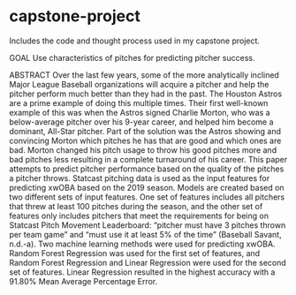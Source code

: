 # capstone-project
Includes the code and thought process used in my capstone project.

GOAL
Use characteristics of pitches for predicting pitcher success.

ABSTRACT
Over the last few years, some of the more analytically inclined Major League Baseball
organizations will acquire a pitcher and help the pitcher perform much better than they
had in the past. The Houston Astros are a prime example of doing this multiple times.
Their first well-known example of this was when the Astros signed Charlie Morton, who
was a below-average pitcher over his 9-year career, and helped him become a dominant,
All-Star pitcher. Part of the solution was the Astros showing and convincing Morton
which pitches he has that are good and which ones are bad. Morton changed his pitch
usage to throw his good pitches more and bad pitches less resulting in a complete
turnaround of his career.
This paper attempts to predict pitcher performance based on the quality of the pitches a
pitcher throws. Statcast pitching data is used as the input features for predicting xwOBA
based on the 2019 season. Models are created based on two different sets of input
features. One set of features includes all pitchers that threw at least 100 pitches during the
season, and the other set of features only includes pitchers that meet the requirements for
being on Statcast Pitch Movement Leaderboard: “pitcher must have 3 pitches thrown per
team game” and “must use it at least 5% of the time” (Baseball Savant, n.d.-a).
Two machine learning methods were used for predicting xwOBA. Random Forest
Regression was used for the first set of features, and Random Forest Regression and
Linear Regression were used for the second set of features. Linear Regression resulted in
the highest accuracy with a 91.80% Mean Average Percentage Error.
